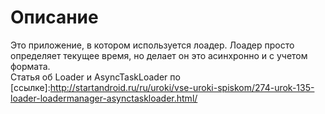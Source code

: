 # Описание
Это приложение, в котором используется лоадер. Лоадер просто определяет текущее время, но делает он это асинхронно и с учетом формата.</br>
Статья об Loader и AsyncTaskLoader по
[ссылке]:http://startandroid.ru/ru/uroki/vse-uroki-spiskom/274-urok-135-loader-loadermanager-asynctaskloader.html/

